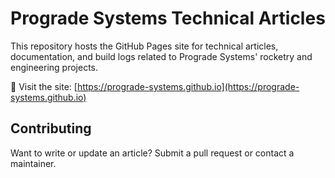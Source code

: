 # Prograde Systems Technical Articles

This repository hosts the GitHub Pages site for technical articles, documentation, and build logs related to Prograde Systems' rocketry and engineering projects.

📡 Visit the site: [https://prograde-systems.github.io](https://prograde-systems.github.io)

## Contributing
Want to write or update an article? Submit a pull request or contact a maintainer.
